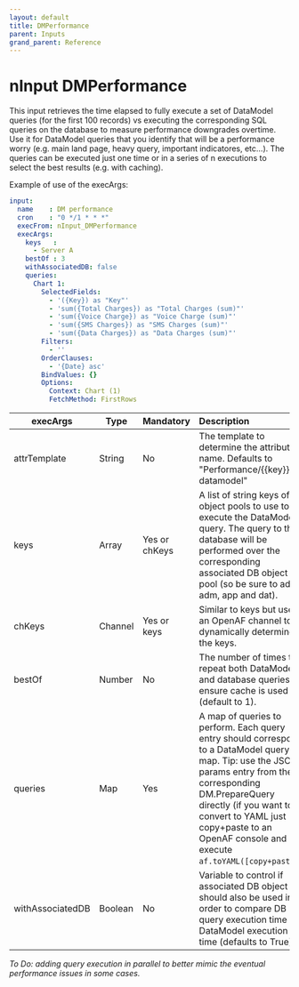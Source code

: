 ```yaml
---
layout: default
title: DMPerformance
parent: Inputs
grand_parent: Reference
---
```

# nInput DMPerformance

This input retrieves the time elapsed to fully execute a set of DataModel queries (for the first 100 records) vs executing the corresponding SQL queries on the database to measure performance downgrades overtime. Use it for DataModel queries that you identify that will be a performance worry (e.g. main land page, heavy query, important indicatores, etc...). The queries can be executed just one time or in a series of n executions to select the best results (e.g. with caching).

Example of use of the execArgs:

```yaml
input:
  name    : DM performance
  cron    : "0 */1 * * *"
  execFrom: nInput_DMPerformance
  execArgs:
    keys   :
      - Server A
    bestOf : 3
    withAssociatedDB: false
    queries:
      Chart 1: 
        SelectedFields:
          - '({Key}) as "Key"'
          - 'sum({Total Charges}) as "Total Charges (sum)"'
          - 'sum({Voice Charge}) as "Voice Charge (sum)"'
          - 'sum({SMS Charges}) as "SMS Charges (sum)"'
          - 'sum({Data Charges}) as "Data Charges (sum)"'
        Filters:
          - ''
        OrderClauses:
          - '{Date} asc'
        BindValues: {}
        Options:
          Context: Chart (1)
          FetchMethod: FirstRows
``` 

| execArgs | Type | Mandatory | Description | 
| -------- | ---- | --------- |:----------- |
| attrTemplate | String | No | The template to determine the attribute name. Defaults to "Performance/{{key}} datamodel" |
| keys | Array | Yes or chKeys | A list of string keys of AF object pools to use to execute the DataModel query. The query to the database will be performed over the corresponding associated DB object pool (so be sure to add adm, app and dat). |
| chKeys | Channel | Yes or keys | Similar to keys but uses an OpenAF channel to dynamically determine the keys. |
| bestOf | Number | No | The number of times to repeat both DataModel and database queries to ensure cache is used (default to 1). |
| queries | Map | Yes | A map of queries to perform. Each query entry should correspond to a DataModel query map. Tip: use the JSON params entry from the corresponding DM.PrepareQuery directly (if you want to convert to YAML just copy+paste to an OpenAF console and execute ```af.toYAML([copy+paste])```) |
| withAssociatedDB | Boolean | No | Variable to control if associated DB object should also be used in order to compare DB query execution time vs DataModel execution time (defaults to True) |

*To Do: adding query execution in parallel to better mimic the eventual performance issues in some cases.*
